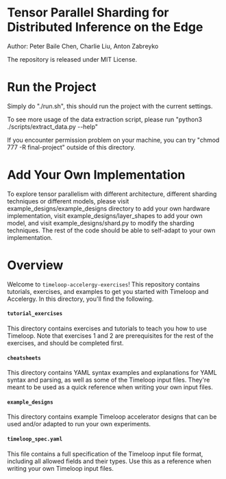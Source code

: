 # Tensor Parallel Sharding for Distributed Inference on the Edge
Author: Peter Baile Chen, Charlie Liu, Anton Zabreyko

The repository is released under MIT License.

# Run the Project
Simply do "./run.sh", this should run the project with the current settings. 

To see more usage of the data extraction script, please run "python3 ./scripts/extract_data.py --help"

If you encounter permission problem on your machine, you can try "chmod 777 -R final-project" outside of this directory.

# Add Your Own Implementation
To explore tensor parallelism with different architecture, different sharding techniques or different models, please visit example_designs/example_designs directory to add your own hardware implementation, visit example_designs/layer_shapes to add your own model, and visit example_designs/shard.py to modify the sharding techniques. The rest of the code should be able to self-adapt to your own implementation. 

# Overview
Welcome to `timeloop-accelergy-exercises`! This repository contains tutorials,
exercises, and examples to get you started with Timeloop and Accelergy. In this
directory, you'll find the following.

#### `tutorial_exercises`
This directory contains exercises and tutorials to teach you how to use
Timeloop. Note that exercises 1 and 2 are prerequisites for the rest of the
exercises, and should be completed first.

#### `cheatsheets`
This directory contains YAML syntax examples and explanations for YAML syntax
and parsing, as well as some of the Timeloop input files. They're meant to be
used as a quick reference when writing your own input files.

#### `example_designs`
This directory contains example Timeloop accelerator designs that can be used
and/or adapted to run your own experiments.

#### `timeloop_spec.yaml`
This file contains a full specification of the Timeloop input file format,
including all allowed fields and their types. Use this as a reference when
writing your own Timeloop input files.

